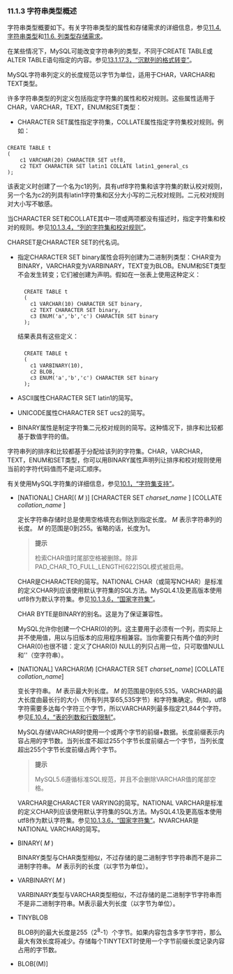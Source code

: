 ### 11.1.3 字符串类型概述

字符串类型概要如下。有关字符串类型的属性和存储需求的详细信息，参见[11.4. 字符串类型](./11.4.0_String_Types.md)和[11.6. 列类型存储需求](./11.6.0_Data_Type_Storage_Requirements.md)。

在某些情况下，MySQL可能改变字符串列的类型，不同于CREATE TABLE或ALTER TABLE语句指定的内容。参见[13.1.17.3，“沉默列的格式转变”](../Chapter_13/13.1.17.3_xxx)。

MySQL字符串列定义的长度规范以字节为单位，适用于CHAR，VARCHAR和TEXT类型。

许多字符串类型的列定义包括指定字符集的属性和校对规则。这些属性适用于CHAR，VARCHAR，TEXT，ENUM和SET类型：

* CHARACTER SET属性指定字符集，COLLATE属性指定字符集校对规则。例如：

###
    CREATE TABLE t
    (
        c1 VARCHAR(20) CHARACTER SET utf8,
        c2 TEXT CHARACTER SET latin1 COLLATE latin1_general_cs
    );

该表定义时创建了一个名为c1的列，具有utf8字符集和该字符集的默认校对规则，另一个名为c2的列具有latin1字符集和区分大小写的二元校对规则。二元校对规则对大小写不敏感。

当CHARACTER SET和COLLATE其中一项或两项都没有描述时，指定字符集和校对的规则。参见[10.1.3.4，“列的字符集和校对规则”](../Chapter_10/10.1.3.4_xxx)。

CHARSET是CHARACTER SET的代名词。

* 指定CHARACTER SET binary属性会将列创建为二进制列类型：CHAR变为BINARY，VARCHAR变为VARBINARY，TEXT变为BLOB。ENUM和SET类型不会发生转变；它们被创建为声明。假如在一张表上使用这种定义：

    ###
        CREATE TABLE t
        (
          c1 VARCHAR(10) CHARACTER SET binary,
          c2 TEXT CHARACTER SET binary,
          c3 ENUM('a','b','c') CHARACTER SET binary
        );

    结果表具有这些定义：

    ###
        CREATE TABLE t
        (
          c1 VARBINARY(10),
          c2 BLOB,
          c3 ENUM('a','b','c') CHARACTER SET binary
        );

* ASCII属性CHARACTER SET latin1的简写。

* UNICODE属性CHARACTER SET ucs2的简写。

* BINARY属性是制定字符集二元校对规则的简写。这种情况下，排序和比较都基于数值字符的值。

字符串列的排序和比较都基于分配给该列的字符集。CHAR，VARCHAR，TEXT，ENUM和SET类型，你可以用BINARY属性声明列让排序和校对规则使用当前的字符代码值而不是词汇顺序。

有关使用MySQL字符集的详细信息，参见[10.1，“字符集支持”](../Chapter_10/10.1_xxx)。

* [NATIONAL] CHAR[( *M* )] [CHARACTER SET  *charset\_name* ] [COLLATE
 *collation\_name* ]

    定长字符串存储时总是使用空格填充右侧达到指定长度。 *M* 表示字符串列的长度。 *M* 的范围是0到255。省略的话，长度为1。

    > **提示**
    > 
    > 检索CHAR值时尾部空格被删除。除非PAD\_CHAR\_TO\_FULL\_LENGTH[622]SQL模式被启用。

    CHAR是CHARACTER的简写。NATIONAL CHAR（或简写NCHAR）是标准的定义CHAR列应该使用默认字符集的SQL方法。MySQL4.1及更高版本使用utf8作为默认字符集。参见[10.1.3.6，“国家字符集”](../Chapter_10/10.1.3.6)。

    CHAR BYTE是BINARY的别名。这是为了保证兼容性。

    MySQL允许你创建一个CHAR(0)的列。这主要用于必须有一个列，而实际上并不使用值，用以与旧版本的应用程序相兼容。当你需要只有两个值的列时CHAR(0)也很不错：定义了CHAR(0) NULL的列只占用一位，只可取值NULL和''（空字符串）。

* [NATIONAL] VARCHAR(*M*) [CHARACTER SET *charset\_name*] [COLLATE
*collation\_name*]

    变长字符串。 *M* 表示最大列长度。 *M* 的范围是0到65,535。VARCHAR的最大长度由最长行的大小（所有列共享65,535字节）和字符集确定。例如，utf8字符需要多达每个字符三个字节，所以VARCHAR列最多指定21,844个字符。参见[E.10.4，“表的列数和行数限制”](../Appendix_E/E.10.4_XXX)。

    MySQL存储VARCHAR时使用一个或两个字节的前缀+数据。长度前缀表示内容占用的字节数。当列长度不超过255个字节长度前缀占一个字节，当列长度超出255个字节长度前缀占两个字节。

    > **提示**
    > 
    > MySQL5.6遵循标准SQL规范，并且不会删除VARCHAR值的尾部空格。

    VARCHAR是CHARACTER VARYING的简写。NATIONAL VARCHAR是标准的定义CHAR列应该使用默认字符集的SQL方法。MySQL4.1及更高版本使用utf8作为默认字符集。参见[10.1.3.6，“国家字符集”](../Chapter_10/10.1.3.6)。NVARCHAR是NATIONAL VARCHAR的简写。

* BINARY( *M* )

    BINARY类型与CHAR类型相似，不过存储的是二进制字节字符串而不是非二进制字符串。 *M* 表示列的长度（以字节为单位）。

* VARBINARY( *M* )

    VARBINARY类型与VARCHAR类型相似，不过存储的是二进制字节字符串而不是非二进制字符串。M表示最大列长度（以字节为单位）。

* TINYBLOB

    BLOB列的最大长度是255（2<sup>8</sup>-1）个字节。如果内容包含多字节字符，那么最大有效长度将减少。存储每个TINYTEXT时使用一个字节前缀长度记录内容占用的字节数。

* BLOB[(M)]

    